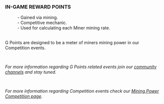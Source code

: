 <dt><h3>IN-GAME REWARD POINTS</h3></dt>
<dd>- Gained via mining.</dd>
<dd>- Competitive mechanic.</dd>
<dd>- Used for calculating each Miner mining rate.</dd>
<br>
<p>G Points are designed to be a meter of miners mining power in our Competition events.</p>
<br>
<p><i>For more information regarding G Points related events join our <a href=https://test>community channels</a> and stay tuned.</i></p>
<br>
<p><p><i>For more information regarding Competition events check our <a href=https://test>Mining Power Competition page</a>.</i></p></p>
